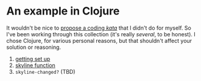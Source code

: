 # An example in Clojure

It wouldn't be nice to [propose a coding _kata_](http://vaguery.github.io/tablecloth/index.html) that I didn't do for myself. So I've been working through this collection (it's really _several_, to be honest). I chose Clojure, for various personal reasons, but that shouldn't affect your solution or reasoning.

1. [getting set up](getting-started.html)
2. [skyline function](skyline-function.html)
3. `skyline-changed?` (TBD)
